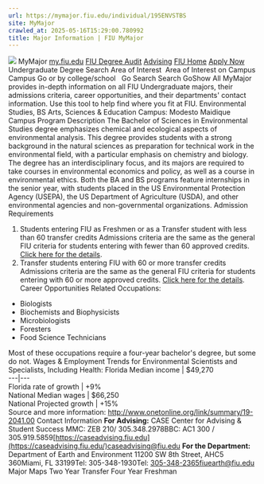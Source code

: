 ```yaml
---
url: https://mymajor.fiu.edu/individual/195ENVSTBS
site: MyMajor
crawled_at: 2025-05-16T15:29:00.780992
title: Major Information | FIU MyMajor
---
```


![](https://mymajor.fiu.edu/assets/logo-T4VPR2BI.png)
MyMajor
[my.fiu.edu](https://my.fiu.edu/)
[FIU Degree Audit](https://dasa.fiu.edu/all-departments/advising/panther-success-hub/panther-degree-audit/)
[Advising](https://advising.fiu.edu)
[FIU Home](https://www.fiu.edu/)
[Apply Now](https://admissions.fiu.edu/)
Undergraduate Degree Search
Area of Interest
​
Area of Interest
on
Campus
​
Campus
Go
or by college/school
​
​
Go
Search
Search
GoShow All
MyMajor provides in-depth information on all FIU Undergraduate majors, their admissions criteria, career opportunities, and their departments' contact information. Use this tool to help find where you fit at FIU.
Environmental Studies,
BS
Arts, Sciences & Education
Campus:
Modesto Maidique Campus
Program Description
The Bachelor of Sciences in Environmental Studies degree emphasizes chemical and ecological aspects of environmental analysis. This degree provides students with a strong background in the natural sciences as preparation for technical work in the environmental field, with a particular emphasis on chemistry and biology. The degree has an interdisciplinary focus, and its majors are required to take courses in environmental economics and policy, as well as a course in environmental ethics. Both the BA and BS programs feature internships in the senior year, with students placed in the US Environmental Protection Agency (USEPA), the US Department of Agriculture (USDA), and other environmental agencies and non-governmental organizations.
Admission Requirements
1. Students entering FIU as Freshmen or as a Transfer student with less than 60 transfer credits
Admissions criteria are the same as the general FIU criteria for students entering with fewer than 60 approved credits. [Click here for the details](http://admissions.fiu.edu/apply/freshman/).
2. Transfer students entering FIU with 60 or more transfer credits
Admissions criteria are the same as the general FIU criteria for students entering with 60 or more approved credits. [Click here for the details](http://admissions.fiu.edu/apply/transfer/).
Career Opportunities
Related Occupations:
  * Biologists
  * Biochemists and Biophysicists
  * Microbiologists
  * Foresters
  * Food Science Technicians


Most of these occupations require a four-year bachelor's degree, but some do not.
Wages & Employment Trends for Environmental Scientists and Specialists, Including Health:
Florida Median income | $49,270  
---|---  
Florida rate of growth | +9%  
National Median wages | $66,250  
National Projected growth | +15%  
Source and more information: <http://www.onetonline.org/link/summary/19-2041.00>
Contact Information
**For Advising:**
CASE Center for Advising & Student Success
MMC: ZEB 210/ 305.348.2978BBC: AC1 300 / 305.919.5859[https://caseadvising.fiu.edu](https://caseadvising.fiu.edu/)caseadvising@fiu.edu
**For the Department:**
Department of Earth and Environment
11200 SW 8th Street, AHC5 360Miami, FL 33199Tel: 305-348-1930Tel: 305-348-2365fiuearth@fiu.edu
Major Maps
Two Year Transfer
Four Year Freshman
